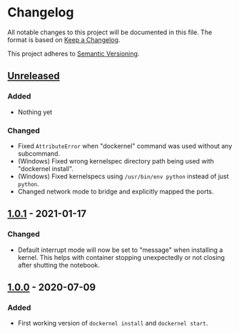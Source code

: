 # Changelog

All notable changes to this project will be documented in this file.
The format is based on [Keep a Changelog](https://keepachangelog.com/en/1.0.0/).

This project adheres to [Semantic Versioning](https://semver.org/spec/v2.0.0.html).

## [Unreleased]
### Added
- Nothing yet

### Changed
- Fixed `AttributeError` when "dockernel" command was used without any
  subcommand.
- (Windows) Fixed wrong kernelspec directory path being used with "dockernel
  install".
- (Windows) Fixed kernelspecs using `/usr/bin/env python` instead of just
  `python`.
- Changed network mode to bridge and explicitly mapped the ports. 

## [1.0.1] - 2021-01-17
### Changed
- Default interrupt mode will now be set to "message" when installing a kernel.
  This helps with container stopping unexpectedly or not closing after shutting
  the notebook.

## [1.0.0] - 2020-07-09
### Added
- First working version of `dockernel install` and `dockernel start`.

[unreleased]: https://github.com/mrmino/dockernel/v1.0.0...HEAD
[1.0.1]: https://github.com/mrmino/dockernel/releases/tag/v1.0.1
[1.0.0]: https://github.com/mrmino/dockernel/releases/tag/v1.0.0
